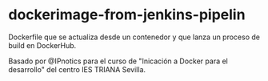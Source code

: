 # dockerimage-from-jenkins-pipelin

Dockerfile que se actualiza desde un contenedor y que lanza un proceso de build en DockerHub.

Basado por @IPnotics para el curso de "Inicación a Docker para el desarrollo" del centro IES TRIANA Sevilla.


